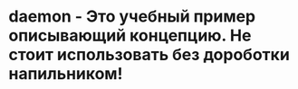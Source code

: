 # daemon - Это учебный пример описывающий концепцию. Не стоит использовать без дороботки напильником!
